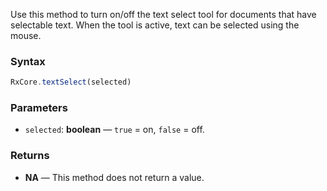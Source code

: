 Use this method to turn on/off the text select tool for documents that have selectable text. When the tool is active, text can be selected using the mouse.

### Syntax

```typescript
RxCore.textSelect(selected)
```

### Parameters

- `selected`: **boolean** — `true` = on, `false` = off.

### Returns

- **NA** — This method does not return a value.